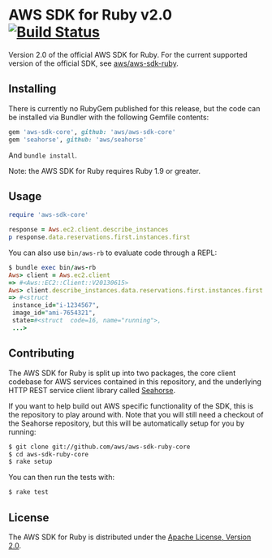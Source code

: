 # AWS SDK for Ruby v2.0 [![Build Status](https://travis-ci.org/aws/aws-sdk-ruby-core.png?branch=master)](https://travis-ci.org/aws/aws-sdk-ruby-core)

Version 2.0 of the official AWS SDK for Ruby. For the current supported version
of the official SDK, see [aws/aws-sdk-ruby](http://github.com/aws/aws-sdk-ruby).

## Installing

There is currently no RubyGem published for this release, but the code can be
installed via Bundler with the following Gemfile contents:

```ruby
gem 'aws-sdk-core', github: 'aws/aws-sdk-core'
gem 'seahorse', github: 'aws/seahorse'
```

And `bundle install`.

Note: the AWS SDK for Ruby requires Ruby 1.9 or greater.

## Usage

```ruby
require 'aws-sdk-core'

response = Aws.ec2.client.describe_instances
p response.data.reservations.first.instances.first
```

You can also use `bin/aws-rb` to evaluate code through a REPL:

```ruby
$ bundle exec bin/aws-rb
Aws> client = Aws.ec2.client
=> #<Aws::EC2::Client::V20130615>
Aws> client.describe_instances.data.reservations.first.instances.first
=> #<struct
 instance_id="i-1234567",
 image_id="ami-7654321",
 state=#<struct  code=16, name="running">,
 ...>
```

## Contributing

The AWS SDK for Ruby is split up into two packages, the core client codebase
for AWS services contained in this repository, and the underlying HTTP REST
service client library called [Seahorse](http://github.com/aws/seahorse).

If you want to help build out AWS specific functionality of the SDK, this is
the repository to play around with. Note that you will still need a checkout
of the Seahorse repository, but this will be automatically setup for you
by running:

```sh
$ git clone git://github.com/aws/aws-sdk-ruby-core
$ cd aws-sdk-ruby-core
$ rake setup
```

You can then run the tests with:

```sh
$ rake test
```

## License

The AWS SDK for Ruby is distributed under the
[Apache License, Version 2.0](http://www.apache.org/licenses/LICENSE-2.0).
